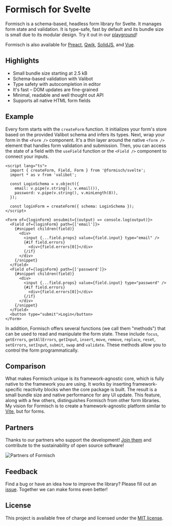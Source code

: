 # Formisch for Svelte

Formisch is a schema-based, headless form library for Svelte. It manages form state and validation. It is type-safe, fast by default and its bundle size is small due to its modular design. Try it out in our [playground](https://stackblitz.com/edit/formisch-playground-svelte)!

Formisch is also available for [Preact][formisch-preact], [Qwik][formisch-qwik], [SolidJS][formisch-solid], and [Vue][formisch-vue].

## Highlights

- Small bundle size starting at 2.5 kB
- Schema-based validation with Valibot
- Type safety with autocompletion in editor
- It's fast – DOM updates are fine-grained
- Minimal, readable and well thought out API
- Supports all native HTML form fields

## Example

Every form starts with the `createForm` function. It initializes your form's store based on the provided Valibot schema and infers its types. Next, wrap your form in the `<Form />` component. It's a thin layer around the native `<form />` element that handles form validation and submission. Then, you can access the state of a field with the `useField` function or the `<Field />` component to connect your inputs.

```svelte
<script lang="ts">
  import { createForm, Field, Form } from '@formisch/svelte';
  import * as v from 'valibot';

  const LoginSchema = v.object({
    email: v.pipe(v.string(), v.email()),
    password: v.pipe(v.string(), v.minLength(8)),
  });

  const loginForm = createForm({ schema: LoginSchema });
</script>

<Form of={loginForm} onsubmit={(output) => console.log(output)}>
  <Field of={loginForm} path={['email']}>
    {#snippet children(field)}
      <div>
        <input {...field.props} value={field.input} type="email" />
        {#if field.errors}
          <div>{field.errors[0]}</div>
        {/if}
      </div>
    {/snippet}
  </Field>
  <Field of={loginForm} path={['password']}>
    {#snippet children(field)}
      <div>
        <input {...field.props} value={field.input} type="password" />
        {#if field.errors}
          <div>{field.errors[0]}</div>
        {/if}
      </div>
    {/snippet}
  </Field>
  <button type="submit">Login</button>
</Form>
```

In addition, Formisch offers several functions (we call them "methods") that can be used to read and manipulate the form state. These include `focus`, `getErrors`, `getAllErrors`, `getInput`, `insert`, `move`, `remove`, `replace`, `reset`, `setErrors`, `setInput`, `submit`, `swap` and `validate`. These methods allow you to control the form programmatically.

## Comparison

What makes Formisch unique is its framework-agnostic core, which is fully native to the framework you are using. It works by inserting framework-specific reactivity blocks when the core package is built. The result is a small bundle size and native performance for any UI update. This feature, along with a few others, distinguishes Formisch from other form libraries. My vision for Formisch is to create a framework-agnostic platform similar to [Vite](https://vite.dev/), but for forms.

## Partners

Thanks to our partners who support the development! [Join them](https://github.com/sponsors/fabian-hiller) and contribute to the sustainability of open source software!

![Partners of Formisch](https://github.com/fabian-hiller/formisch/blob/main/partners.webp?raw=true)

## Feedback

Find a bug or have an idea how to improve the library? Please fill out an [issue](https://github.com/fabian-hiller/formisch/issues/new). Together we can make forms even better!

## License

This project is available free of charge and licensed under the [MIT license](https://github.com/fabian-hiller/formisch/blob/main/LICENSE.md).

[formisch-preact]: https://github.com/fabian-hiller/formisch/tree/main/frameworks/preact
[formisch-qwik]: https://github.com/fabian-hiller/formisch/tree/main/frameworks/qwik
[formisch-solid]: https://github.com/fabian-hiller/formisch/tree/main/frameworks/solid
[formisch-vue]: https://github.com/fabian-hiller/formisch/tree/main/frameworks/vue
